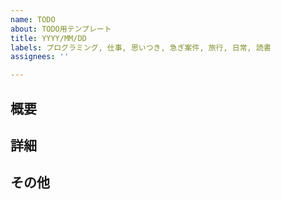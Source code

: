 ```yaml
---
name: TODO
about: TODO用テンプレート
title: YYYY/MM/DD
labels: プログラミング, 仕事, 思いつき, 急ぎ案件, 旅行, 日常, 読書
assignees: ''

---
```


## 概要

## 詳細

## その他
